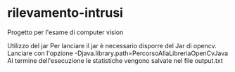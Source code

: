 # rilevamento-intrusi
Progetto per l'esame di computer vision

Utilizzo del jar
Per lanciare il jar è necessario disporre del Jar di opencv. Lanciare con l'opzione -Djava.library.path=PercorsoAllaLibreriaOpenCvJava
Al termine dell'esecuzione le statistiche vengono salvate nel file output.txt
